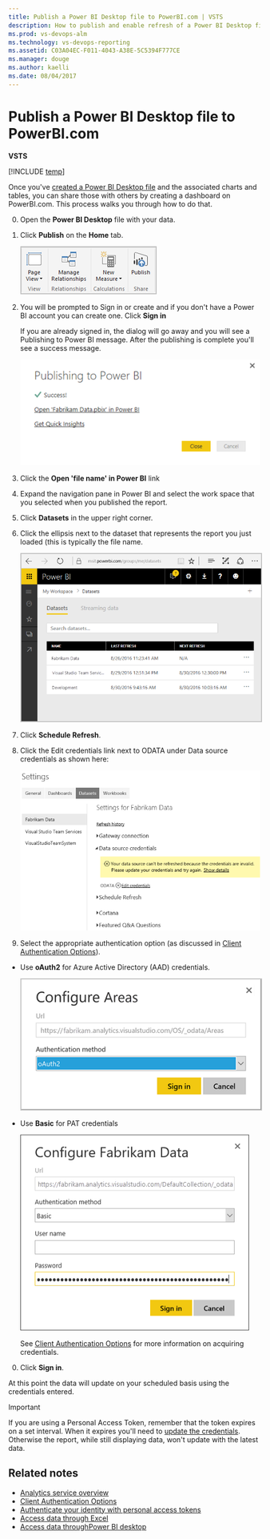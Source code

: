 ```yaml
---
title: Publish a Power BI Desktop file to PowerBI.com | VSTS  
description: How to publish and enable refresh of a Power BI Desktop file to PowerBI.com that uses the Analytics Service for VSTS 
ms.prod: vs-devops-alm
ms.technology: vs-devops-reporting
ms.assetid: C03A04EC-F011-4043-A38E-5C5394F777CE 
ms.manager: douge
ms.author: kaelli
ms.date: 08/04/2017
---
```


# Publish a Power BI Desktop file to PowerBI.com 

**VSTS**  

[!INCLUDE [temp](../_shared/analytics-preview.md)]

Once you've [created a Power BI Desktop file](access-analytics-power-bi.md) and the associated charts and tables, you can share those with others by creating a dashboard on PowerBI.com. This process walks you through how to do that.

0. Open the **Power BI Desktop** file with your data.  

0. Click **Publish** on the **Home** tab. 

    <img src="_img/publish-1.png" alt="Publish Power BI Desktop file" style="border: 2px solid #C3C3C3;" /> 

0. You will be prompted to Sign in or create and if you don't have a Power BI account you can create one. Click **Sign in**
    
    If you are already signed in, the dialog will go away and you will see a Publishing to Power BI message.
    After the publishing is complete you'll see a success message.

     ![Publishing successful](_img/publish-2.png)

0. Click the **Open 'file name' in Power BI** link

0. Expand the navigation pane in Power BI and select the work space that you selected when you published the report.  

0. Click **Datasets** in the upper right corner.

0.  Click the ellipsis next to the dataset that represents the report you just loaded (this is typically the file name.   

     <img src="_img/publish-3.png" alt="Select the dataset" style="border: 2px solid #C3C3C3;" />

0. Click **Schedule Refresh**.  

0. Click the Edit credentials link next to ODATA under Data source credentials as shown here:

     ![Update odata credentials](_img/publish-4.png)

0. Select the appropriate authentication option (as discussed in [Client Authentication Options](client-authentication-options.md)). 
* Use **oAuth2**  for Azure Active Directory (AAD) credentials.

    <img src="_img/aad-auth-power-bi.png" alt="vt" style="border: 2px solid #C3C3C3;" />
 
* Use **Basic** for PAT credentials   

    ![Enter credentials](_img/publish-5.png)

	See [Client Authentication Options](client-authentication-options.md) for more information on acquiring credentials.  

0. Click **Sign in**.  

At this point the data will update on your scheduled basis using the credentials entered.

>[!IMPORTANT]   
>If you are using a Personal Access Token, remember that the token expires on a set interval. When it expires you'll need to [update the credentials](client-authentication-options.md#update-credentials). Otherwise the report, while still displaying data, won't update with the latest data.



## Related notes

- [Analytics service overview](overview-analytics-service.md)  
- [Client Authentication Options](client-authentication-options.md)
- [Authenticate your identity with personal access tokens](../../accounts/use-personal-access-tokens-to-authenticate.md)  
- [Access data through Excel](access-analytics-excel.md)  
- [Access data throughPower BI desktop](access-analytics-power-bi.md)  
